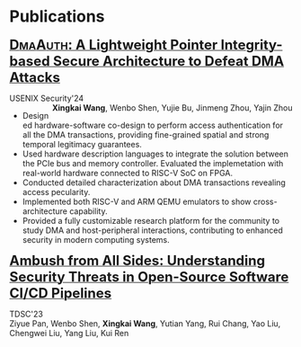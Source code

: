 # Publications

[<font size=5><b>D<font size=4>MA</font>A<font size=4>UTH</font>: A Lightweight Pointer Integrity-based Secure Architecture to Defeat DMA Attacks</b></font>](/sec24dmaauth.pdf)

<div style="dislay: flex; justify-content: space-between;">
    <span style="float: left;">USENIX Security'</span>
    <span style="float: right;"><b>Xingkai Wang</b>, Wenbo Shen, Yujie Bu, Jinmeng Zhou, Yajin Zhou</span>
</div> 
24

* Designed hardware-software co-design to perform access authentication for all the DMA transactions, providing fine-grained spatial and strong temporal legitimacy guarantees.
* Used hardware description languages to integrate the solution between the PCIe bus and memory controller. Evaluated the implemetation with real-world hardware connected to RISC-V SoC on FPGA.
* Conducted detailed characterization about DMA transactions revealing access pecularity.
* Implemented both RISC-V and ARM QEMU emulators to show cross-architecture capability.
* Provided a fully customizable research platform for the community to study DMA and host-peripheral interactions, contributing to enhanced security in modern computing systems.

[<font size=5><b>Ambush from All Sides: Understanding Security Threats in Open-Source Software CI/CD Pipelines</b></font>](/tdsc23ambush.pdf)
<div style="dislay: flex; justify-content: space-between;">
    <span style="float: left;">TDSC'</span>
    <span style="float: right;">Ziyue Pan, Wenbo Shen, <b>Xingkai Wang</b>, Yutian Yang, Rui Chang, Yao Liu, Chengwei Liu, Yang Liu, Kui Ren</span>
</div> 
23